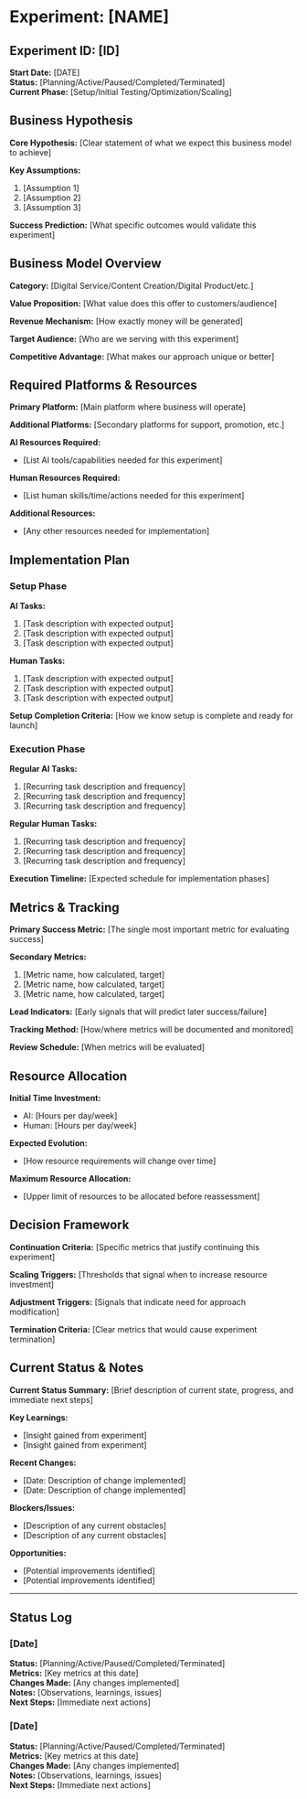 # Experiment: [NAME]

## Experiment ID: [ID]
**Start Date:** [DATE]  
**Status:** [Planning/Active/Paused/Completed/Terminated]  
**Current Phase:** [Setup/Initial Testing/Optimization/Scaling]

## Business Hypothesis

**Core Hypothesis:** [Clear statement of what we expect this business model to achieve]

**Key Assumptions:**
1. [Assumption 1]
2. [Assumption 2]
3. [Assumption 3]

**Success Prediction:** [What specific outcomes would validate this experiment]

## Business Model Overview

**Category:** [Digital Service/Content Creation/Digital Product/etc.]

**Value Proposition:** [What value does this offer to customers/audience]

**Revenue Mechanism:** [How exactly money will be generated]

**Target Audience:** [Who are we serving with this experiment]

**Competitive Advantage:** [What makes our approach unique or better]

## Required Platforms & Resources

**Primary Platform:** [Main platform where business will operate]

**Additional Platforms:** [Secondary platforms for support, promotion, etc.]

**AI Resources Required:**
- [List AI tools/capabilities needed for this experiment]

**Human Resources Required:**
- [List human skills/time/actions needed for this experiment]

**Additional Resources:**
- [Any other resources needed for implementation]

## Implementation Plan

### Setup Phase

**AI Tasks:**
1. [Task description with expected output]
2. [Task description with expected output]
3. [Task description with expected output]

**Human Tasks:**
1. [Task description with expected output]
2. [Task description with expected output]
3. [Task description with expected output]

**Setup Completion Criteria:** [How we know setup is complete and ready for launch]

### Execution Phase

**Regular AI Tasks:**
1. [Recurring task description and frequency]
2. [Recurring task description and frequency]
3. [Recurring task description and frequency]

**Regular Human Tasks:**
1. [Recurring task description and frequency]
2. [Recurring task description and frequency]
3. [Recurring task description and frequency]

**Execution Timeline:** [Expected schedule for implementation phases]

## Metrics & Tracking

**Primary Success Metric:** [The single most important metric for evaluating success]

**Secondary Metrics:**
1. [Metric name, how calculated, target]
2. [Metric name, how calculated, target]
3. [Metric name, how calculated, target]

**Lead Indicators:** [Early signals that will predict later success/failure]

**Tracking Method:** [How/where metrics will be documented and monitored]

**Review Schedule:** [When metrics will be evaluated]

## Resource Allocation

**Initial Time Investment:**
- AI: [Hours per day/week]
- Human: [Hours per day/week]

**Expected Evolution:**
- [How resource requirements will change over time]

**Maximum Resource Allocation:**
- [Upper limit of resources to be allocated before reassessment]

## Decision Framework

**Continuation Criteria:** [Specific metrics that justify continuing this experiment]

**Scaling Triggers:** [Thresholds that signal when to increase resource investment]

**Adjustment Triggers:** [Signals that indicate need for approach modification]

**Termination Criteria:** [Clear metrics that would cause experiment termination]

## Current Status & Notes

**Current Status Summary:**
[Brief description of current state, progress, and immediate next steps]

**Key Learnings:**
- [Insight gained from experiment]
- [Insight gained from experiment]

**Recent Changes:**
- [Date: Description of change implemented]
- [Date: Description of change implemented]

**Blockers/Issues:**
- [Description of any current obstacles]
- [Description of any current obstacles]

**Opportunities:**
- [Potential improvements identified]
- [Potential improvements identified]

---

## Status Log

### [Date]
**Status:** [Planning/Active/Paused/Completed/Terminated]  
**Metrics:** [Key metrics at this date]  
**Changes Made:** [Any changes implemented]  
**Notes:** [Observations, learnings, issues]  
**Next Steps:** [Immediate next actions]

### [Date]
**Status:** [Planning/Active/Paused/Completed/Terminated]  
**Metrics:** [Key metrics at this date]  
**Changes Made:** [Any changes implemented]  
**Notes:** [Observations, learnings, issues]  
**Next Steps:** [Immediate next actions]
